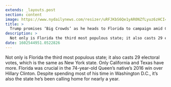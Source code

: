 ```yaml
--- 
extends: _layouts.post 
section: content 
image: https://www.nydailynews.com/resizer/uRFJKbS6Qe1yAR0NZfLyuz6zHCI=/1200x0/center/middle/cloudfront-us-east-1.images.arcpublishing.com/tronc/6QFZ6CHNFNH5JA3VGXPWKWQUPA.jpg 
title: > 
  Trump promises ‘Big Crowds’ as he heads to Florida to campaign amid COVID-19 spikes 
description: > 
  Not only is Florida the third most populous state; it also casts 29 electoral votes, which is the same as New York state.Only California and Texas have more.Florida was crucial in the 74-year-old Queen’s native’s 2016 win over Hillary Clinton.Despite spending most of his time in Washington D.C., it’s also the state he’s been calling home for nearly a year. 
date: 1602544951.0522826 
--- 
```

Not only is Florida the third most populous state; it also casts 29 electoral votes, which is the same as New York state. Only California and Texas have more. Florida was crucial in the 74-year-old Queen’s native’s 2016 win over Hillary Clinton. Despite spending most of his time in Washington D.C., it’s also the state he’s been calling home for nearly a year.